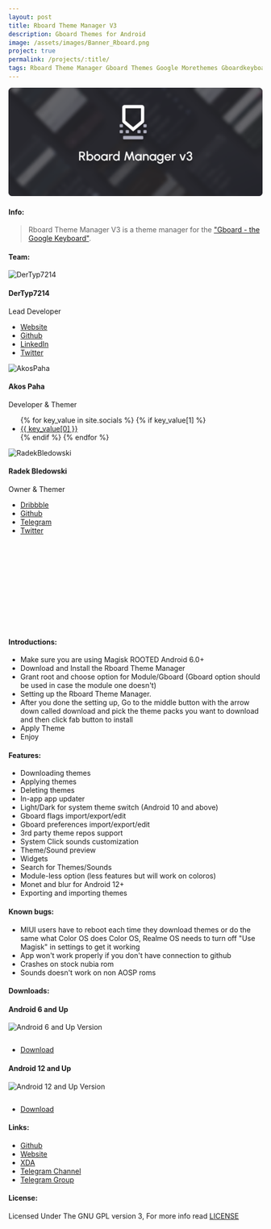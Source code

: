 ```yaml
---
layout: post
title: Rboard Theme Manager V3
description: Gboard Themes for Android
image: /assets/images/Banner_Rboard.png
project: true
permalink: /projects/:title/
tags: Rboard Theme Manager Gboard Themes Google Morethemes Gboardkeyboard Keyboard Custom Themes
---
```

<span class="image main"><img src="/assets/images/Banner_Rboard.png" alt="Rboard Theme Manager" /></span>

#### Info:
> Rboard Theme Manager V3 is a theme manager for the <a href="https://play.google.com/store/apps/details?id=com.google.android.inputmethod.latin" target="_blank">"Gboard - the Google Keyboard"</a>.<br>

#### Team:
<div class="container-fluid">
            <div class="column-rboard">
                  <div class="card">
                        <img class="card-image" src="https://avatars.githubusercontent.com/u/37804065?v=4" alt="DerTyp7214">
                        <div class="container-card">
                              <h4><b>DerTyp7214</b></h4>
                              <p>Lead Developer</p>
                              <ul class="icons actions card-button">
                                    <li>
                                          <a href="https://dertyp7214.de/" class="icon alt fa-globe" target="_blank" rel="noopener noreferrer" aria-label="Website">
                                                <span class="label">Website</span>
                                          </a>
                                    </li>
                                    <li>
                                          <a href="https://github.com/DerTyp7214" class="icon alt fa-github" target="_blank" rel="noopener noreferrer" aria-label="Github">
                                                <span class="label">Github</span>
                                          </a>
                                    </li>
                                    <li>
                                          <a href="https://www.linkedin.com/in/dertyp7214" class="icon alt fa-linkedin" target="_blank" rel="noopener noreferrer" aria-label="LinkedIn">
                                                <span class="label">LinkedIn</span>
                                          </a>
                                    </li>
                                    <li>
                                          <a href="https://twitter.com/DerTyp7214" class="icon alt fa-twitter" target="_blank" rel="noopener noreferrer" aria-label="Twitter">
                                                <span class="label">Twitter</span>
                                          </a>
                                    </li>
                              </ul>
                        </div>
                  </div>
            </div>
            <div class="column-rboard">
                  <div class="card">
                        <img class="card-image" src="https://avatars.githubusercontent.com/u/131550765?v=4" alt="AkosPaha">
                        <div class="container-card">
                              <h4><b>Akos Paha</b></h4>
                              <p>Developer & Themer</p>
                              <ul class="icons actions card-button">
                                    {% for key_value in site.socials %}
                                          {% if key_value[1] %}
                                                <li>
                                                      <a href="{{ key_value[1] }}" class="icon alt fa-{{ key_value[0] | downcase }}" target="_blank" rel="noopener noreferrer" aria-label="{{ key_value[0] }}">
                                                            <span class="label">{{ key_value[0] }}</span>
                                                      </a>
                                                </li>
                                          {% endif %}
                                    {% endfor %}
                              </ul>
                        </div>
                  </div>
            </div>
            <div class="column-rboard">
                  <div class="card">
                        <img class="card-image" src="https://avatars.githubusercontent.com/u/22264125?v=4" alt="RadekBledowski">
                        <div class="container-card">
                              <h4><b>Radek Bledowski</b></h4>
                              <p>Owner & Themer</p>
                              <ul class="icons actions card-button">
                                    <li>
                                          <a href="https://dribbble.com/RKBDI" class="icon alt fa-dribbble" target="_blank" rel="noopener noreferrer" aria-label="Dribbble">
                                                <span class="label">Dribbble</span>
                                          </a>
                                    </li>
                                    <li>
                                          <a href="https://github.com/RadekBledowski" class="icon alt fa-github" target="_blank" rel="noopener noreferrer" aria-label="Github">
                                                <span class="label">Github</span>
                                          </a>
                                    </li>
                                    <li>
                                          <a href="https://t.me/rkbdi" class="icon alt fa fa-paper-plane" target="_blank" rel="noopener noreferrer" aria-label="Telegram">
                                                <span class="label">Telegram</span>
                                          </a>
                                    </li>
                                    <li>
                                          <a href="https://twitter.com/RKBDI" class="icon alt fa-twitter" target="_blank" rel="noopener noreferrer" aria-label="Twitter">
                                                <span class="label">Twitter</span>
                                          </a>
                                    </li>
                              </ul>
                        </div>
                  </div>
      </div>
</div><br/><br/><br/><br/><br/><br/><br/><br/><br/><br/>

#### Introductions:

- Make sure you are using Magisk ROOTED Android 6.0+
- Download and Install the Rboard Theme Manager
- Grant root and choose option for Module/Gboard (Gboard option should be used in case the module one doesn't)
- Setting up the Rboard Theme Manager.
- After you done the setting up, Go to the middle button with the arrow down called download and pick the theme packs you want to download and then click fab button to install
- Apply Theme
- Enjoy

#### Features:

- Downloading themes
- Applying themes
- Deleting themes
- In-app app updater
- Light/Dark for system theme switch (Android 10 and above)
- Gboard flags import/export/edit
- Gboard preferences import/export/edit
- 3rd party theme repos support
- System Click sounds customization
- Theme/Sound preview
- Widgets
- Search for Themes/Sounds
- Module-less option (less features but will work on coloros)
- Monet and blur for Android 12+
- Exporting and importing themes

#### Known bugs:

- MIUI users have to reboot each time they download themes or do the same what Color OS does
Color OS, Realme OS needs to turn off "Use Magisk" in settings to get it working
- App won't work properly if you don't have connection to github
- Crashes on stock nubia rom
- Sounds doesn't work on non AOSP roms

#### Downloads:

<div class="container-fluid-download">
      <div class="column-rboard">
            <div class="card">
                  <div class="container-card">
                        <h4><b>Android 6 and Up</b></h4>
                        <img src="https://img.shields.io/github/v/release/DerTyp7214/RboardThemeManagerV3" style="padding-bottom: 1em; !important" alt="Android 6 and Up Version">
                        <ul class="actions card-button">
                              <li style="padding: 0 0 0 0 !important;"><a href="https://github.com/DerTyp7214/RboardThemeManagerV3/releases/latest-rCompatible" class="button special" target="_blank">Download</a></li>
                        </ul>
                  </div>
            </div>
      </div>
      <div class="column-rboard">
             <div class="card">
                  <div class="container-card">
                        <h4><b>Android 12 and Up</b></h4>
                        <img src="https://img.shields.io/github/v/release/DerTyp7214/RboardThemeManagerV3" style="padding-bottom: 1em; !important"  alt="Android 12 and Up Version">
                        <ul class="actions card-button">
                              <li style="padding: 0 0 0 0 !important;"><a href="https://github.com/DerTyp7214/RboardThemeManagerV3/releases/latest" class="button special" target="_blank">Download</a></li>
                        </ul>
                  </div>
            </div>
      </div>  
</div>

#### Links:

<ul class="actions">
      <li><a href="https://github.com/DerTyp7214/RboardThemeManagerV3" class="button" target="_blank">Github</a></li>
      <li><a href="https://rboard.dev/rboard" class="button" target="_blank">Website</a></li>
      <li><a href="https://forum.xda-developers.com/t/app-rboard-theme-manager.4331445/" class="button" target="_blank">XDA</a></li>
      <li><a href="https://t.me/rkbdigboard" class="button" target="_blank">Telegram Channel</a></li>
      <li><a href="https://t.me/gboardthemes" class="button" target="_blank">Telegram Group</a></li>
</ul>

<h4>License:</h4>
Licensed Under The GNU GPL version 3, For more info read <a target="_blank" href="">LICENSE</a>
